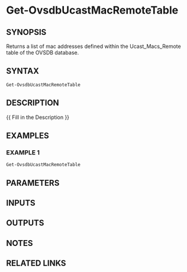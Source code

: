 # Get-OvsdbUcastMacRemoteTable

## SYNOPSIS
Returns a list of mac addresses defined within the Ucast_Macs_Remote table of the OVSDB database.

## SYNTAX

```
Get-OvsdbUcastMacRemoteTable
```

## DESCRIPTION
{{ Fill in the Description }}

## EXAMPLES

### EXAMPLE 1
```
Get-OvsdbUcastMacRemoteTable
```

## PARAMETERS

## INPUTS

## OUTPUTS

## NOTES

## RELATED LINKS

